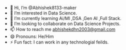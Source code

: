 - 👋 Hi, I’m @Abhishek8133-maker
- 👀 I’m interested in Data Science.
- 🌱 I’m currently learning Ai/Ml ,DSA ,Gen AI ,Full Stack.
- 💞️ I’m looking to collaborate on Data Science Projects.
- 📫 How to reach me abhishekdhn2003@gmail.com
- 😄 Pronouns: He/Him
- ⚡ Fun fact: I can work in any technologial feilds.

<!---
Abhishek8133-maker/Abhishek8133-maker is a ✨ special ✨ repository because its `README.md` (this file) appears on your GitHub profile.
You can click the Preview link to take a look at your changes.
--->
